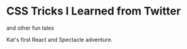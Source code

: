 # CSS Tricks I Learned from Twitter
and other fun tales

Kat's first React and Spectacle adventure.
